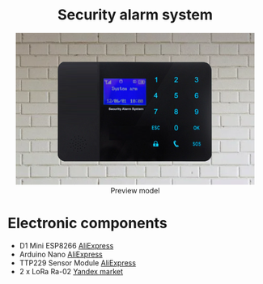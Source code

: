 <h1 align="center">Security alarm system </h1>
<p  align="center"> <img src="2.png" height="300"><br> Preview model
</p>
<h1>Electronic components<br></h1>
<p>
  <ul> 
    <li>D1 Mini ESP8266 <a href="https://sl.aliexpress.ru/p?key=L3it3Cv">AliExpress</a></li>
    <li>Arduino Nano <a href="https://sl.aliexpress.ru/p?key=kFit39w">AliExpress</a></li>
    <li>TTP229 Sensor Module <a href="https://sl.aliexpress.ru/p?key=50it3Ji">AliExpress</a></li>
    <li>2 x LoRa Ra-02 <a href="https://market.yandex.ru/cc/6chgYY">Yandex market</a></li>
  </ul>
</p>
